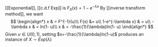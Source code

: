 [[Exponential]], [[c.d.f Exp]] is $F_X(x)=1-e^{-\lambda x}$
By [[inverse transform method]], we want 
$$
\begin{align*}
	x & = F^{-1}(u)\\
	F(x) &= u\\
	1-e^{-\lambda x} & = u\\
	-\lambda x & = ln(1- u)\\
	x & = -\frac{1}{\lambda}ln(1- u)
\end{align*}
$$
Given $u\in U(0,1)$, setting $x=-\frac{1}{\lambda}ln(1-u)$ produces an instance of $X\sim Exp(\lambda)$
